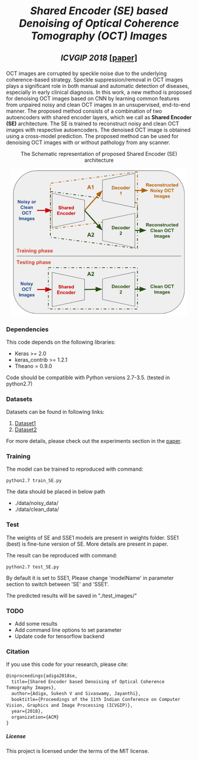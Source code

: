 # <p align="center">  _Shared Encoder (SE) based Denoising of Optical Coherence Tomography (OCT) Images_
## <p align="center"> _ICVGIP 2018_ [[paper]](https://www.google.com/url?sa=t&rct=j&q=&esrc=s&source=web&cd=9&ved=2ahUKEwiv2Ib77MTfAhXXdn0KHZsrCrkQFjAIegQIBBAC&url=http%3A%2F%2Fweb2py.iiit.ac.in%2Fresearch_centres%2Fpublications%2Fdownload%2Finproceedings.pdf.b2c08820db3e1d98.53756b6573685f49435647495031385f53452e706466.pdf&usg=AOvVaw27oqOvZQ2fAmV2JX9jtQd4)
OCT images are corrupted by speckle noise due to the underlying coherence-based strategy. Speckle suppression/removal in OCT images plays a significant role in both manual and automatic detection of diseases, especially in early clinical diagnosis. In this work, a new method is proposed for denoising OCT images based on CNN by learning common features from unpaired noisy and clean OCT images in an unsupervised, end-to-end manner. The proposed method consists of a combination of two autoencoders with shared encoder layers, which we call as **Shared Encoder (SE)** architecture. The SE is trained
to reconstruct noisy and clean OCT images with respective autoencoders. The denoised OCT image is obtained using a cross-model prediction. The proposed method can be used for denoising OCT images with or without pathology from any scanner.

<p align="center"> The Schematic representation of proposed Shared Encoder (SE) architecture

<p align="center">  <img src = 'misc/se.png' height = '400px'>

### Dependencies
This code depends on the following libraries:

- Keras >= 2.0
- keras_contrib >= 1.2.1
- Theano = 0.9.0

Code should be compatible with Python versions 2.7-3.5. (tested in python2.7)

### Datasets
Datasets can be found in following links:
1) [Dataset1](https://people.duke.edu/~sf59/Fang_TMI_2013.htm)
2) [Dataset2](https://people.duke.edu/~sf59/Fang_BOE_2012.htm)

For more details, please check out the experiments section in the [paper](http://web2py.iiit.ac.in/research_centres/publications/download/inproceedings.pdf.b2c08820db3e1d98.53756b6573685f49435647495031385f53452e706466.pdf).

### Training

The model can be trained to reproduced with command:  
```
python2.7 train_SE.py
```
The data should be placed in below path
- ./data/noisy_data/
- ./data/clean_data/

### Test
The weights of SE and SSE1 models are present in weights folder. SSE1 (best) is fine-tune version of SE. More details are present in paper.

The result can be reproduced with command:
```
python2.7 test_SE.py
```
By default it is set to SSE1, Please change 'modelName' in parameter section to switch between 'SE' and 'SSE1'.

The predicted results will be saved in "./test_images/"

### TODO
- Add some results
- Add command line options to set parameter
- Update code for tensorflow backend

### Citation
If you use this code for your research, please cite:

```
@inproceedings{adiga2018se,
  title={Shared Encoder based Denoising of Optical Coherence Tomography Images},
  author={Adiga, Sukesh V and Sivaswamy, Jayanthi},
  booktitle={Proceedings of the 11th Indian Conference on Computer Vision, Graphics and Image Processing (ICVGIP)},
  year={2018},
  organization={ACM}
}
```

##### License
This project is licensed under the terms of the MIT license.
